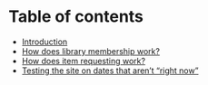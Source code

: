 # Table of contents

* [Introduction](README.md)
* [How does library membership work?](library-membership.md)
* [How does item requesting work?](item-requesting.md)
* [Testing the site on dates that aren’t “right now”](testing-the-site-on-dates-that-arent-right-now.md)